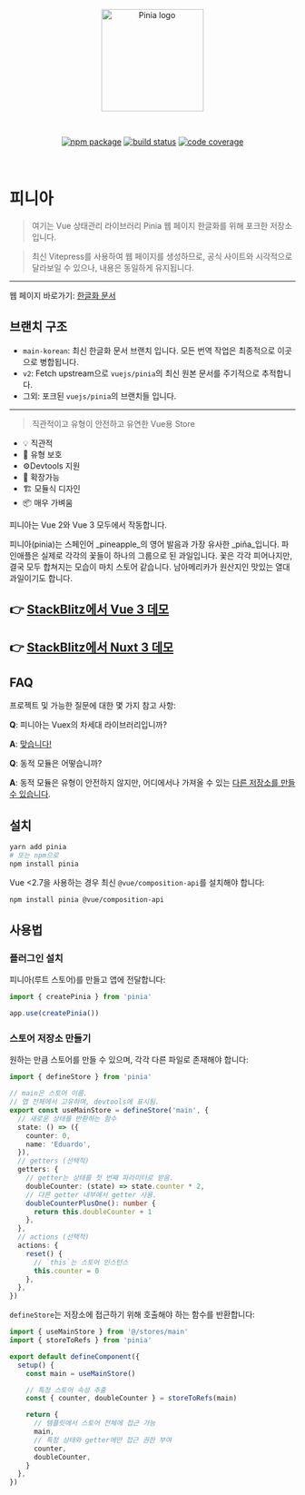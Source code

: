 <p align="center">
  <a href="https://pinia.vuejs.kr" target="_blank" rel="noopener noreferrer">
    <img width="180" src="https://pinia.vuejs.org/logo.svg" alt="Pinia logo">
  </a>
</p>
<br/>
<p align="center">
  <a href="https://npmjs.com/package/pinia"><img src="https://badgen.net/npm/v/pinia" alt="npm package"></a>
  <a href="https://github.com/vuejs/pinia/actions/workflows/test.yml?query=branch%3Av2"><img src="https://github.com/vuejs/pinia/workflows/test/badge.svg?branch=v2" alt="build status"></a>
  <a href="https://codecov.io/github/vuejs/pinia"><img src="https://badgen.net/codecov/c/github/vuejs/pinia/v2" alt="code coverage"></a>
</p>
<br/>

# 피니아

> 여기는 Vue 상태관리 라이브러리 Pinia 웹 페이지 한글화를 위해 포크한 저장소 입니다.

> 최신 Vitepress를 사용하여 웹 페이지를 생성하므로,
공식 사이트와 시각적으로 달라보일 수 있으나,
내용은 동일하게 유지됩니다.

---

웹 페이지 바로가기: [한글화 문서](https://pinia.vuejs.kr/)

## 브랜치 구조

- `main-korean`: 최신 한글화 문서 브랜치 입니다. 모든 번역 작업은 최종적으로 이곳으로 병합됩니다.
- `v2`: Fetch upstream으로 `vuejs/pinia`의 최신 원본 문서를 주기적으로 추적합니다.
- 그외: 포크된 `vuejs/pinia`의 브랜치들 입니다.

---

> 직관적이고 유형이 안전하고 유연한 Vue용 Store

- 💡 직관적
- 🔑 유형 보호
- ⚙️Devtools 지원
- 🔌 확장가능
- 🏗 모듈식 디자인
- 📦 매우 가벼움

피니아는 Vue 2와 Vue 3 모두에서 작동합니다.

피니아(pinia)는 스페인어 _pineapple_의 영어 발음과 가장 유사한 _piña_입니다.
파인애플은 실제로 각각의 꽃들이 하나의 그룹으로 된 과일입니다.
꽃은 각각 피어나지만, 결국 모두 합쳐지는 모습이 마치 스토어 같습니다.
남아메리카가 원산지인 맛있는 열대 과일이기도 합니다.

## 👉 [StackBlitz에서 Vue 3 데모](https://stackblitz.com/github/piniajs/example-vue-3-vite)

## 👉 [StackBlitz에서 Nuxt 3 데모](https://stackblitz.com/github/piniajs/example-nuxt-3)

## FAQ

프로젝트 및 가능한 질문에 대한 몇 가지 참고 사항:

**Q**: 피니아는 Vuex의 차세대 라이브러리입니까?

**A**: [맞습니다!](https://vuejs.kr/guide/scaling-up/state-management.html#pinia)

**Q**: 동적 모듈은 어떻습니까?

**A**: 동적 모듈은 유형이 안전하지 않지만, 어디에서나 가져올 수 있는 [다른 저장소를 만들 수 있습니다](https://pinia.vuejs.kr/guide/cookbook/composing-stores.html).

## 설치

```bash
yarn add pinia
# 또는 npm으로
npm install pinia
```

Vue <2.7을 사용하는 경우 최신 `@vue/composition-api`를 설치해야 합니다:

```bash
npm install pinia @vue/composition-api
```

## 사용법

### 플러그인 설치

피니아(루트 스토어)를 만들고 앱에 전달합니다:

```js
import { createPinia } from 'pinia'

app.use(createPinia())
```

### 스토어 저장소 만들기

원하는 만큼 스토어를 만들 수 있으며, 각각 다른 파일로 존재해야 합니다:

```ts
import { defineStore } from 'pinia'

// main은 스토어 이름.
// 앱 전체에서 고유하며, devtools에 표시됨.
export const useMainStore = defineStore('main', {
  // 새로운 상태를 반환하는 함수
  state: () => ({
    counter: 0,
    name: 'Eduardo',
  }),
  // getters (선택적)
  getters: {
    // getter는 상태를 첫 번째 파라미터로 받음.
    doubleCounter: (state) => state.counter * 2,
    // 다른 getter 내부에서 getter 사용.
    doubleCounterPlusOne(): number {
      return this.doubleCounter + 1
    },
  },
  // actions (선택적)
  actions: {
    reset() {
      // `this`는 스토어 인스턴스
      this.counter = 0
    },
  },
})
```

`defineStore`는 저장소에 접근하기 위해 호출해야 하는 함수를 반환합니다:

```ts
import { useMainStore } from '@/stores/main'
import { storeToRefs } from 'pinia'

export default defineComponent({
  setup() {
    const main = useMainStore()

    // 특정 스토어 속성 추출
    const { counter, doubleCounter } = storeToRefs(main)

    return {
      // 템플릿에서 스토어 전체에 접근 가능
      main,
      // 특정 상태와 getter에만 접근 권한 부여
      counter,
      doubleCounter,
    }
  },
})
```